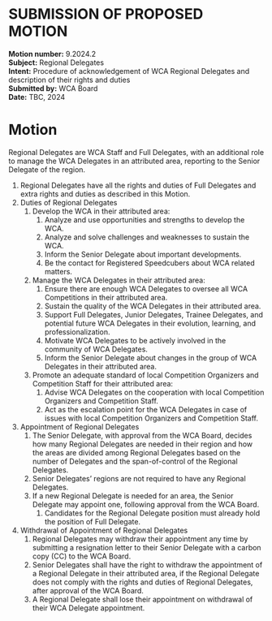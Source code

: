 # SUBMISSION OF PROPOSED MOTION

**Motion number:** 9.2024.2  
**Subject:** Regional Delegates  
**Intent:** Procedure of acknowledgement of WCA Regional Delegates and description of their rights and duties  
**Submitted by:** WCA Board  
**Date:** TBC, 2024

# Motion

Regional Delegates are WCA Staff and Full Delegates, with an additional role to manage the WCA Delegates in an attributed area, reporting to the Senior Delegate of the region.

1. Regional Delegates have all the rights and duties of Full Delegates and extra rights and duties as described in this Motion.
2. Duties of Regional Delegates
   1. Develop the WCA in their attributed area:
      1. Analyze and use opportunities and strengths to develop the WCA.
      2. Analyze and solve challenges and weaknesses to sustain the WCA.
      3. Inform the Senior Delegate about important developments.
      4. Be the contact for Registered Speedcubers about WCA related matters.
   2. Manage the WCA Delegates in their attributed area:
      1. Ensure there are enough WCA Delegates to oversee all WCA Competitions in their attributed area.
      2. Sustain the quality of the WCA Delegates in their attributed area.
      3. Support Full Delegates, Junior Delegates, Trainee Delegates, and potential future WCA Delegates in their evolution, learning, and professionalization.
      4. Motivate WCA Delegates to be actively involved in the community of WCA Delegates.
      5. Inform the Senior Delegate about changes in the group of WCA Delegates in their attributed area.
   3. Promote an adequate standard of local Competition Organizers and Competition Staff for their attributed area:
      1. Advise WCA Delegates on the cooperation with local Competition Organizers and Competition Staff.
      2. Act as the escalation point for the WCA Delegates in case of issues with local Competition Organizers and Competition Staff.
3. Appointment of Regional Delegates
   1. The Senior Delegate, with approval from the WCA Board, decides how many Regional Delegates are needed in their region and how the areas are divided among Regional Delegates based on the number of Delegates and the span-of-control of the Regional Delegates.
   2. Senior Delegates’ regions are not required to have any Regional Delegates.
   3. If a new Regional Delegate is needed for an area, the Senior Delegate may appoint one, following approval from the WCA Board.
      1. Candidates for the Regional Delegate position must already hold the position of Full Delegate.
4. Withdrawal of Appointment of Regional Delegates
   1. Regional Delegates may withdraw their appointment any time by submitting a resignation letter to their Senior Delegate with a carbon copy (CC) to the WCA Board.
   2. Senior Delegates shall have the right to withdraw the appointment of a Regional Delegate in their attributed area, if the Regional Delegate does not comply with the rights and duties of Regional Delegates, after approval of the WCA Board.
   3. A Regional Delegate shall lose their appointment on withdrawal of their WCA Delegate appointment.
